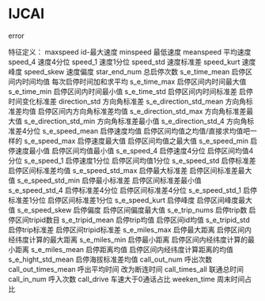 # IJCAI
error





特征定义：
maxspeed	id-最大速度
minspeed	最低速度
meanspeed	平均速度
speed_4	速度4分位
speed_1	速度1分位
speed_std	速度标准差
speed_kurt	速度峰度
speed_skew	速度偏度
star_end_num	总启停次数
s_e_time_mean	启停区间内时间均值	每次启停时间加和求平均
s_e_time_max	启停区间内时间最大值
s_e_time_min	启停区间内时间最小值
s_e_time_std	启停区间内时间标准差	启停时间变化标准差
direction_std	方向角标准差
s_e_direction_std_mean	方向角标准差均值	启停区间内方向角标准差均值
s_e_direction_std_max	方向角标准差最大值
s_e_direction_std_min	方向角标准差最小值
s_e_direction_std_4	方向角标准差4分位
s_e_speed_mean	启停速度均值	启停区间均值之均值/直接求均值吧一样的
s_e_speed_max	启停速度最大值	启停区间均值之最大值
s_e_speed_min	启停速度最小值	启停区间均值最小值
s_e_speed_4	启停速度4分位	启停区间均值4分位
s_e_speed_1	启停速度1分位	启停区间均值1分位
s_e_speed_std	启停标准差	启停区间标准差均值
s_e_speed_std_max	启停最大标准差	启停区间标准差最大值
s_e_speed_std_min	启停最小标准差	启停区间标准差最小值
s_e_speed_std_4	启停标准差4分位	启停区间标准差4分位
s_e_speed_std_1	启停标准差1分位	启停区间标准差1分位
s_e_speed_kurt	启停峰度	启停区间峰度最大值
s_e_speed_skew	启停偏度	启停区间偏度最大值
s_e_trip_nums	启停trip数	启停区间tripid数目
s_e_tripid_mean	启停trip均值	启停区间id均值
s_e_tripid_std	启停trip标准差	启停区间tripid标准差
s_e_miles_max	启停最大距离	启停区间内经纬度计算的最大距离
s_e_miles_min	启停最小距离	启停区间内经纬度计算的最小距离
s_e_miles_mean	启停距离均值	启停区间内经纬度计算距离的均值
s_e_hight_std_mean	启停海拔标准差均值
call_out_num	呼出次数
call_out_times_mean	呼出平均时间	改为断连时间
call_times_all	联通总时间
call_in_num	呼入次数
call_drive	车速大于0通话占比
weeken_time	周末时间占比